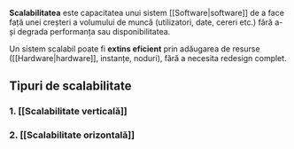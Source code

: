 **Scalabilitatea** este capacitatea unui sistem [[Software|software]] de a face față unei creșteri a volumului de muncă (utilizatori, date, cereri etc.) fără a-și degrada performanța sau disponibilitatea.

Un sistem scalabil poate fi **extins eficient** prin adăugarea de resurse ([[Hardware|hardware]], instanțe, noduri), fără a necesita redesign complet.

## Tipuri de scalabilitate

### 1. [[Scalabilitate verticală]] 
### 2. [[Scalabilitate orizontală]] 